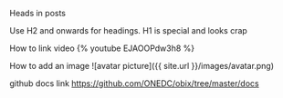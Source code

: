 

Heads in posts
 
Use H2 and onwards for headings. H1 is special and looks crap

How to link video
{% youtube EJAOOPdw3h8 %}

How to add an image
![avatar picture]({{ site.url }}/images/avatar.png)

github docs link
https://github.com/ONEDC/obix/tree/master/docs
